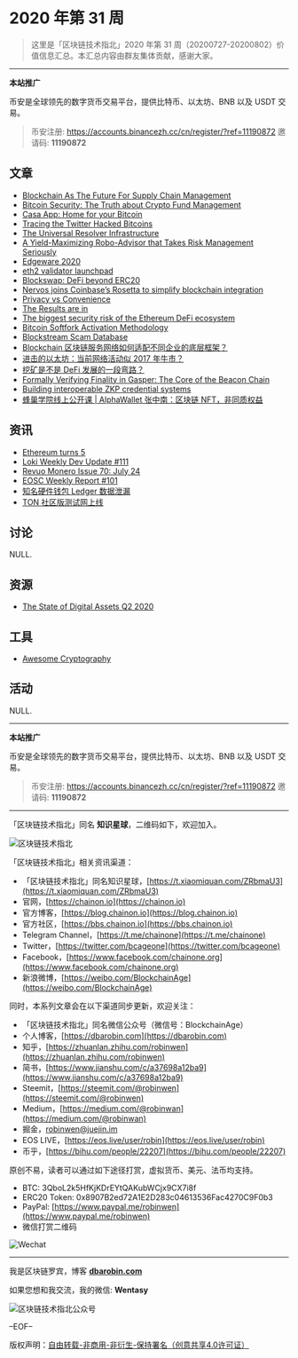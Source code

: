 # 2020 年第 31 周

> 这里是「区块链技术指北」2020 年第 31 周（20200727-20200802）价值信息汇总。本汇总内容由群友集体贡献，感谢大家。

***

**本站推广**

币安是全球领先的数字货币交易平台，提供比特币、以太坊、BNB 以及 USDT 交易。

> 币安注册: https://accounts.binancezh.cc/cn/register/?ref=11190872
> 邀请码: **11190872**

## 文章

* [Blockchain As The Future For Supply Chain Management](https://bbs.chainon.io/d/6082)
* [Bitcoin Security: The Truth about Crypto Fund Management](https://bbs.chainon.io/d/6083)
* [Casa App: Home for your Bitcoin](https://bbs.chainon.io/d/6084)
* [Tracing the Twitter Hacked Bitcoins](https://bbs.chainon.io/d/6085)
* [The Universal Resolver Infrastructure](https://bbs.chainon.io/d/6086)
* [A Yield-Maximizing Robo-Advisor that Takes Risk Management Seriously](https://bbs.chainon.io/d/6087)
* [Edgeware 2020](https://bbs.chainon.io/d/6088)
* [eth2 validator launchpad](https://bbs.chainon.io/d/6090)
* [Blockswap: DeFi beyond ERC20 ](https://bbs.chainon.io/d/6092)
* [Nervos joins Coinbase’s Rosetta to simplify blockchain integration](https://bbs.chainon.io/d/6093)
* [Privacy vs Convenience](https://bbs.chainon.io/d/6094)
* [The Results are in](https://bbs.chainon.io/d/6095)
* [The biggest security risk of the Ethereum DeFi ecosystem](https://bbs.chainon.io/d/6097)
* [Bitcoin Softfork Activation Methodology](https://bbs.chainon.io/d/6099)
* [Blockstream Scam Database](https://bbs.chainon.io/d/6102)
* [Blockchain 区块链服务网络如何适配不同企业的底层框架？](https://bbs.chainon.io/d/6103)
* [进击的以太坊：当前网络活动似 2017 年牛市？](https://bbs.chainon.io/d/6104)
* [挖矿是不是 DeFi 发展的一段弯路？](https://bbs.chainon.io/d/6105)
* [Formally Verifying Finality in Gasper: The Core of the Beacon Chain](https://bbs.chainon.io/d/6107)
* [Building interoperable ZKP credential systems](https://bbs.chainon.io/d/6108)
* [蜂巢学院线上公开课 | AlphaWallet 张中南：区块链 NFT，非同质权益](https://bbs.chainon.io/d/6109)

## 资讯

* [Ethereum turns 5](https://bbs.chainon.io/d/6089)
* [Loki Weekly Dev Update #111](https://bbs.chainon.io/d/6091)
* [Revuo Monero Issue 70: July 24](https://bbs.chainon.io/d/6096)
* [EOSC Weekly Report #101](https://bbs.chainon.io/d/6098)
* [知名硬件钱包 Ledger 数据泄漏](https://bbs.chainon.io/d/6100)
* [TON 社区版测试网上线](https://bbs.chainon.io/d/6101)

## 讨论

NULL.

## 资源

* [The State of Digital Assets Q2 2020](https://bbs.chainon.io/d/6106)

## 工具

* [Awesome Cryptography](https://bbs.chainon.io/d/6110)

## 活动

NULL.

***

**本站推广**

币安是全球领先的数字货币交易平台，提供比特币、以太坊、BNB 以及 USDT 交易。

> 币安注册: https://accounts.binancezh.cc/cn/register/?ref=11190872
> 邀请码: **11190872**

***

「区块链技术指北」同名 **知识星球**，二维码如下，欢迎加入。

![区块链技术指北](https://cdn.dbarobin.com/3YzonTR.png)

「区块链技术指北」相关资讯渠道：

* 「区块链技术指北」同名知识星球，[https://t.xiaomiquan.com/ZRbmaU3](https://t.xiaomiquan.com/ZRbmaU3)
* 官网，[https://chainon.io](https://chainon.io)
* 官方博客，[https://blog.chainon.io](https://blog.chainon.io)
* 官方社区，[https://bbs.chainon.io](https://bbs.chainon.io)
* Telegram Channel，[https://t.me/chainone](https://t.me/chainone)
* Twitter，[https://twitter.com/bcageone](https://twitter.com/bcageone)
* Facebook，[https://www.facebook.com/chainone.org](https://www.facebook.com/chainone.org)
* 新浪微博，[https://weibo.com/BlockchainAge](https://weibo.com/BlockchainAge)

同时，本系列文章会在以下渠道同步更新，欢迎关注：

* 「区块链技术指北」同名微信公众号（微信号：BlockchainAge）
* 个人博客，[https://dbarobin.com](https://dbarobin.com)
* 知乎，[https://zhuanlan.zhihu.com/robinwen](https://zhuanlan.zhihu.com/robinwen)
* 简书，[https://www.jianshu.com/c/a37698a12ba9](https://www.jianshu.com/c/a37698a12ba9)
* Steemit，[https://steemit.com/@robinwen](https://steemit.com/@robinwen)
* Medium，[https://medium.com/@robinwan](https://medium.com/@robinwan)
* 掘金，[robinwen@juejin.im](https://juejin.im/user/5673ccae60b2260ee435f89a/posts)
* EOS LIVE，[https://eos.live/user/robin](https://eos.live/user/robin)
* 币乎，[https://bihu.com/people/22207](https://bihu.com/people/22207)

原创不易，读者可以通过如下途径打赏，虚拟货币、美元、法币均支持。

* BTC: 3QboL2k5HfKjKDrEYtQAKubWCjx9CX7i8f
* ERC20 Token: 0x8907B2ed72A1E2D283c04613536Fac4270C9F0b3
* PayPal: [https://www.paypal.me/robinwen](https://www.paypal.me/robinwen)
* 微信打赏二维码

![Wechat](https://cdn.dbarobin.com/SzoNl5b.jpg)

***

我是区块链罗宾，博客 **[dbarobin.com](https://dbarobin.com/)**

如果您想和我交流，我的微信: **Wentasy**

![区块链技术指北公众号](https://cdn.dbarobin.com/w0wignb.png)

–EOF–

版权声明：[自由转载-非商用-非衍生-保持署名（创意共享4.0许可证）](http://creativecommons.org/licenses/by-nc-nd/4.0/deed.zh)